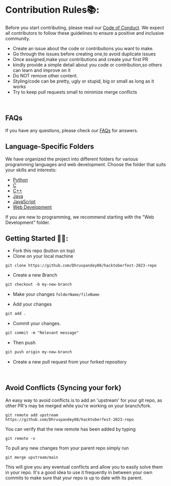 # Contribution Rules📚:

Before you start contributing, please read our [Code of Conduct](CODE_OF_CONDUCT.md). We expect all contributors to follow these guidelines to ensure a positive and inclusive community.


- Create an issue about the code or contributions you want to make.
- Go through the issues before creating one,to avoid duplicate issues
- Once assigned,make your contributions and create your first PR
- kindly provide a simple detail about you code or contribution,so others can learn and improve on it
- Do NOT remove other content.
- Styling/code can be pretty, ugly or stupid, big or small as long as it works
- Try to keep pull requests small to minimize merge conflicts

<br>

## FAQs
If you have any questions, please check our [FAQs](faqs.md) for answers.



## Language-Specific Folders

We have organized the project into different folders for various programming languages and web development. Choose the folder that suits your skills and interests:

- [Python](Python/)
- [C](C/)
- [C++](C++/)
- [Java](Java/)
- [JavaScript](JavaScript/)
- [Web Development](Web-Development/)

If you are new to programming, we recommend starting with the "Web Development" folder.

## Getting Started 🤩🤗:

- Fork this repo (button on top)
- Clone on your local machine

```terminal
git clone https://github.com/Dhruvpandey08/hacktoberfest-2023-repo
```

- Create a new Branch

```markdown
git checkout -b my-new-branch
```
- Make your changes `folderName/fileName`

- Add your changes
```markdown
git add .
```
- Commit your changes.

```markdown
git commit -m "Relevant message"
```
- Then push 
```markdown
git push origin my-new-branch
```


- Create a new pull request from your forked repository

<br>

## Avoid Conflicts {Syncing your fork}

An easy way to avoid conflicts is to add an 'upstream' for your git repo, as other PR's may be merged while you're working on your branch/fork.   

```terminal
git remote add upstream https://github.com/Dhruvpandey08/hacktoberfest-2023-repo
```

You can verify that the new remote has been added by typing
```terminal
git remote -v
```

To pull any new changes from your parent repo simply run
```terminal
git merge upstream/main
```

This will give you any eventual conflicts and allow you to easily solve them in your repo. It's a good idea to use it frequently in between your own commits to make sure that your repo is up to date with its parent.

